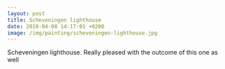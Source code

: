 ```yaml
---
layout: post
title: Scheveningen lighthouse
date: 2018-04-08 14:17:01 +0200
image: /img/painting/scheveningen-lighthouse.jpg
---
```


Scheveningen lighthouse. Really pleased with the outcome of this one as well 
